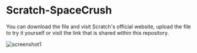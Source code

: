 # Scratch-SpaceCrush
You can download the file and visit Scratch's official website, upload the file to try it yourself or visit the link that is shared within this repository.

![screenshot1](https://github.com/hyus314/Scratch-SpaceCrush/assets/114900079/88864e49-5c10-4adc-9fa8-0ad055c95269)
